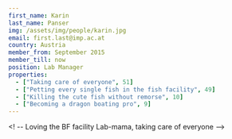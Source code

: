 ```yaml
---
first_name: Karin
last_name: Panser
img: /assets/img/people/karin.jpg
email: first.last@imp.ac.at
country: Austria
member_from: September 2015
member_till: now
position: Lab Manager
properties:
  - ["Taking care of everyone", 51]
  - ["Petting every single fish in the fish facility", 49]
  - ["Killing the cute fish without remorse", 10]
  - ["Becoming a dragon boating pro", 9]
---
```

<! --
Loving the BF facility
Lab-mama, taking care of everyone
-->
